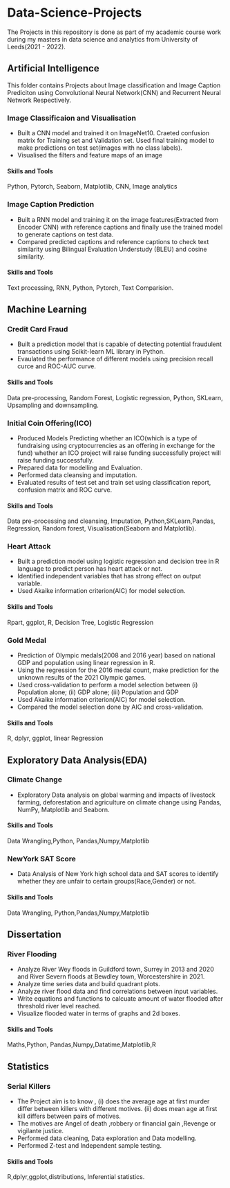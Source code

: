 # Data-Science-Projects

The Projects in this repository is done as part of my academic course work during my masters in data science and analytics from University of Leeds(2021 - 2022).

## Artificial Intelligence
This folder contains Projects about Image classification and Image Caption Prediciton using Convolutional Neural Network(CNN) and Recurrent Neural Network Respectively.
### Image Classificaion and Visualisation 
- Built a CNN model and trained it on ImageNet10. Craeted confusion matrix for Training set and Validation set. Used final training model to make predictions on test set(images with no class labels).
- Visualised the filters and feature maps of an image 

#### Skills and Tools
Python, Pytorch, Seaborn, Matplotlib, CNN, Image analytics

### Image Caption Prediction
- Built a RNN model and training it on the image features(Extracted from Encoder CNN) with reference captions and finally use the trained model to generate captions on test data.
- Compared predicted captions and reference captions to check text similarity using Bilingual Evaluation Understudy (BLEU) and cosine similarity.

#### Skills and Tools
Text processing, RNN, Python, Pytorch, Text Comparision.

## Machine Learning 
### Credit Card Fraud
- Built a prediction model that is capable of detecting potential fraudulent transactions using Scikit-learn ML library in Python.
- Evaulated the performance of different models using precision recall curce and ROC-AUC curve.

#### Skills and Tools
Data pre-processing, Random Forest, Logistic regression, Python, SKLearn, Upsampling and downsampling.

### Initial Coin Offering(ICO)
- Produced Models Predicting whether an ICO(which is a type of fundraising using cryptocurrencies as an offering in exchange for the fund) whether an ICO project will raise   funding successfully project will raise funding successfully.
- Prepared data for modelling and Evaluation.
- Performed data cleansing and imputation.
- Evaluated results of test set and train set using classification report, confusion matrix and ROC curve.

#### Skills and Tools
Data pre-processing and cleansing, Imputation, Python,SKLearn,Pandas, Regression, Random forest, Visualisation(Seaborn and Matplotlib). 

### Heart Attack
- Built a prediction model using logistic regression and decision tree in R language to predict person has heart attack or not.
- Identified independent variables that has strong effect on output variable. 
- Used Akaike information criterion(AIC) for model selection.

#### Skills and Tools
Rpart, ggplot, R, Decision Tree, Logistic Regression

### Gold Medal
- Prediction of Olympic medals(2008 and 2016 year) based on national GDP and population using linear regression in R.
- Using the regression for the 2016 medal count, make prediction for the unknown results of the 2021 Olympic games.
- Used cross-validation to perform a model selection between (i) Population alone; (ii) GDP  alone; (iii) Population and GDP
- Used Akaike information criterion(AIC) for model selection.
- Compared the model selection done by AIC and cross-validation.

#### Skills and Tools
R, dplyr, ggplot, linear Regression

## Exploratory Data Analysis(EDA)
### Climate Change
- Exploratory Data analysis on global warming and impacts of livestock farming, deforestation and agriculture on climate change using Pandas, NumPy, Matplotlib and Seaborn.

#### Skills and Tools
Data Wrangling,Python, Pandas,Numpy,Matplotlib

### NewYork SAT Score
- Data Analysis of New York high school data and SAT scores to identify whether they are unfair to certain groups(Race,Gender) or not.

#### Skills and Tools
Data Wrangling, Python,Pandas,Numpy,Matplotlib

## Dissertation
### River Flooding
- Analyze River Wey floods in Guildford town, Surrey in 2013 and 2020 and River Severn floods at Bewdley town, Worcestershire in 2021.
- Analyze time series data and build quadrant plots.
- Analyze river flood data and find correlations between input variables.
- Write equations and functions to calcuate amount of water flooded after threshold river level reached.
- Visualize flooded water in terms of graphs and 2d boxes.

#### Skills and Tools
Maths,Python, Pandas,Numpy,Datatime,Matplotlib,R

## Statistics
### Serial Killers
- The Project aim is to know , (i) does the average age at first murder differ between killers with different motives.  (ii) does mean age at first kill differs between pairs  of motives.
- The motives are Angel of death ,robbery or financial gain ,Revenge or vigilante justice.
- Performed data cleaning, Data exploration and Data modelling.
- Performed Z-test and Independent sample testing.

#### Skills and Tools
R,dplyr,ggplot,distributions, Inferential statistics.
